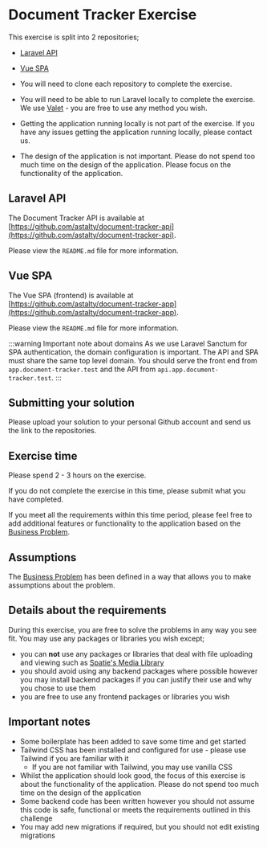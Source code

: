 # Document Tracker Exercise

This exercise is split into 2 repositories;

- [Laravel API](#laravel-api)
- [Vue SPA](#vue-spa)

- You will need to clone each repository to complete the exercise.
- You will need to be able to run Laravel locally to complete the exercise. We use [Valet](https://laravel.com/docs/10.x/valet) - you are free to use any method you wish.
- Getting the application running locally is not part of the exercise. If you have any issues getting the application running locally, please contact us.
- The design of the application is not important. Please do not spend too much time on the design of the application. Please focus on the functionality of the application.

## Laravel API

The Document Tracker API is available at [https://github.com/astalty/document-tracker-api](https://github.com/astalty/document-tracker-api).

Please view the `README.md` file for more information.

## Vue SPA

The Vue SPA (frontend) is available at [https://github.com/astalty/document-tracker-app](https://github.com/astalty/document-tracker-app).

Please view the `README.md` file for more information.

:::warning Important note about domains
As we use Laravel Sanctum for SPA authentication, the domain configuration is important. The API and SPA must share the same top level domain. You should serve the front end from `app.document-tracker.test` and the API from `api.app.document-tracker.test`.
:::

## Submitting your solution

Please upload your solution to your personal Github account and send us the link to the repositories.

## Exercise time

Please spend 2 - 3 hours on the exercise.

If you do not complete the exercise in this time, please submit what you have completed.

If you meet all the requirements within this time period, please feel free to add additional features or functionality to the application based on the [Business Problem](/requirements#business-problem).

## Assumptions

The [Business Problem](/requirements#business-problem) has been defined in a way that allows you to make assumptions about the problem.

## Details about the requirements

During this exercise, you are free to solve the problems in any way you see fit. You may use any packages or libraries you wish except;

- you can **not** use any packages or libraries that deal with file uploading and viewing such as [Spatie's Media Library](https://spatie.be/docs/laravel-medialibrary/v10/introduction)
- you should avoid using any backend packages where possible however you may install backend packages if you can justify their use and why you chose to use them
- you are free to use any frontend packages or libraries you wish

## Important notes

- Some boilerplate has been added to save some time and get started
- Tailwind CSS has been installed and configured for use - please use Tailwind if you are familiar with it
  - If you are not familiar with Tailwind, you may use vanilla CSS
- Whilst the application should look good, the focus of this exercise is about the functionality of the application. Please do not spend too much time on the design of the application
- Some backend code has been written however you should not assume this code is safe, functional or meets the requirements outlined in this challenge
- You may add new migrations if required, but you should not edit existing migrations
